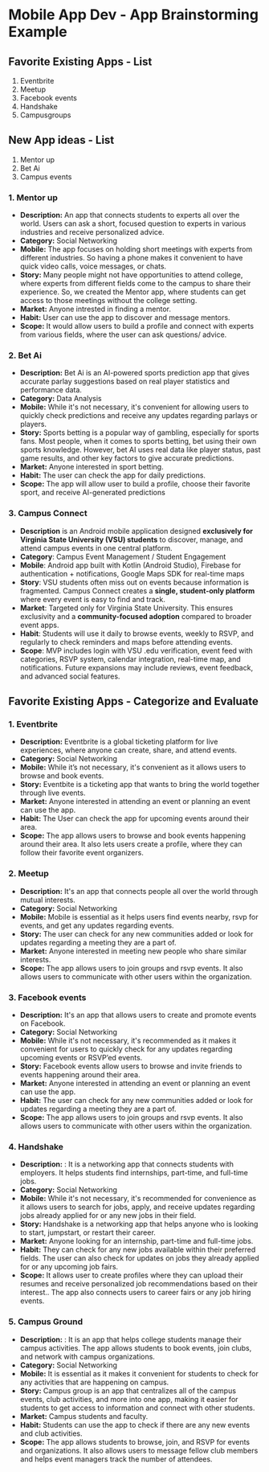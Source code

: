 Mobile App Dev - App Brainstorming Example
===

## Favorite Existing Apps - List
1. Eventbrite
2. Meetup
3. Facebook events 
4. Handshake
5. Campusgroups

## New App ideas - List
1. Mentor up
2. Bet Ai
3. Campus events

### 1. Mentor up
   - **Description:** An app that connects students to experts all over the world. Users can ask a short, focused question to experts in various industries and receive personalized advice. 
   - **Category:** Social Networking
   - **Mobile:** The app focuses on holding short meetings with experts from different industries. So having a phone makes it convenient to have quick video calls, voice messages, or chats. 
   - **Story:** Many people might not have opportunities to attend college, where experts from different fields come to the campus to share their experience. So, we created the Mentor app, where students can get access to those meetings without the college setting.
   - **Market:**  Anyone intrested in finding a mentor.
   - **Habit:**  User can use the app to discover and message mentors.
   - **Scope:** It would allow users to build a profile and connect with experts from various fields, where the user can ask questions/ advice.

### 2. Bet Ai
   - **Description:**  Bet Ai is an AI-powered sports prediction app that gives accurate parlay suggestions based on real player statistics and performance data. 
   - **Category:** Data Analysis  
   - **Mobile:** While it's not necessary, it's convenient for allowing users to quickly check predictions and receive any updates regarding parlays or players.
   - **Story:**  Sports betting is a popular way of gambling, especially for sports fans. Most people, when it comes to sports betting, bet using their own sports knowledge. However, bet AI uses real data like player status, past game results, and other key factors to give accurate predictions. 
   - **Market:**  Anyone interested in sport betting.
   - **Habit:** The user can check the app for daily predictions.
   - **Scope:** The app will allow user to build a profile, choose their favorite sport, and receive AI-generated predictions 

### 3. Campus Connect 
 - **Description** is an Android mobile application designed **exclusively for Virginia State University (VSU) students** to discover, manage, and attend campus events in one central platform. 
- **Category**: Campus Event Management / Student Engagement
- **Mobile**: Android app built with Kotlin (Android Studio), Firebase for authentication + notifications, Google Maps SDK for real-time maps
- **Story**: VSU students often miss out on events because information is fragmented. Campus Connect creates a **single, student-only platform** where every event is easy to find and track.
- **Market**: Targeted only for Virginia State University. This ensures exclusivity and a **community-focused adoption** compared to broader event apps.
- **Habit**: Students will use it daily to browse events, weekly to RSVP, and regularly to check reminders and maps before attending events.
- **Scope**: MVP includes login with VSU .edu verification, event feed with categories, RSVP system, calendar integration, real-time map, and notifications. Future expansions may include reviews, event feedback, and advanced social features.

## Favorite Existing Apps - Categorize and Evaluate
### 1. Eventbrite
   - **Description:** Eventbrite is a global ticketing platform for live experiences, where anyone can create, share, and attend events. 
   - **Category:** Social Networking
   - **Mobile:** While it’s not necessary, it's convenient as it allows users to browse and book events.
   - **Story:**  Eventbite is a ticketing app that wants to bring the world together through live events. 
   - **Market:**  Anyone interested in attending an event or planning an event can use the app.
   - **Habit:** The User can check the app for upcoming events around their area.
   - **Scope:** The app allows users to browse and book events happening around their area. It also lets users create a profile, where they can follow their favorite event organizers. 

### 2.  Meetup
   - **Description:** It's an app that connects people all over the world through mutual interests.
   - **Category:** Social Networking 
   - **Mobile:** Mobile is essential as it helps users find events nearby, rsvp for events, and get any updates regarding events. 
   - **Story:** The user can check for any new communities added or look for updates regarding a meeting they are a part of.
   - **Market:** Anyone interested in meeting new people who share similar interests.
   - **Scope:** The app allows users to join groups and rsvp events. It also allows users to communicate with other users within the organization. 

### 3. Facebook events
   - **Description:** It's an app that allows users to create and promote events on Facebook.
   - **Category:** Social Networking
   - **Mobile:** While it's not necessary, it's recommended as it makes it convenient for users to quickly check for any updates regarding upcoming events or RSVP’ed events. 
   - **Story:**  Facebook events allow users to browse and invite friends to events happening around their area. 
   - **Market:**  Anyone interested in attending an event or planning an event can use the app.
   - **Habit:** The user can check for any new communities added or look for updates regarding a meeting they are a part of. 
   - **Scope:** The app allows users to join groups and rsvp events. It also allows users to communicate with other users within the organization.

### 4. Handshake
   - **Description:** : It is a networking app that connects students with employers. It helps students find internships, part-time, and full-time jobs.
   - **Category:** Social Networking
   - **Mobile:** While it's not necessary, it's recommended for convenience as it allows users to search for jobs, apply, and receive updates regarding jobs already applied for or any new jobs in their field. 
   - **Story:**  Handshake is a networking app that helps anyone who is looking to start, jumpstart, or restart their career. 
   - **Market:**  Anyone looking for an internship, part-time and full-time jobs.
   - **Habit:** They can check for any new jobs available within their preferred fields. The user can also check for updates on jobs they already applied for or any upcoming job fairs. 
   - **Scope:** It allows user to create profiles where they can upload their resumes and receive personalized job recommendations based on their interest.. The app also connects users to career fairs or any job hiring events.

### 5. Campus Ground
   - **Description:** :  It is an app that helps college students manage their campus activities. The app allows students to book events, join clubs, and network with campus organizations.
   - **Category:** Social Networking
   - **Mobile:** It is essential as it makes it convenient for students to check for any activities that are happening on campus. 
   - **Story:** Campus group is an app that centralizes all of the campus events, club activities, and more into one app, making it easier for students to get access to information and connect with other students.
   - **Market:** Campus students and faculty.
   - **Habit:** Students can use the app to check if there are any new events and club activities. 
   - **Scope:** The app allows students to browse, join, and RSVP for events and organizations. It also allows users to message fellow club members and helps event managers track the number of attendees.

